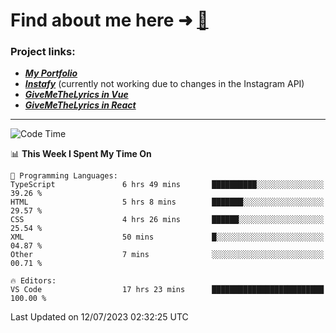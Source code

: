 # Find about me here ➜ [🧑](https://pauabella.dev)

### Project links:
- ***[My Portfolio](https://pauabella.dev)***
- ***[Instafy](https://instafy.me)*** (currently not working due to changes in the Instagram API)
- ***[GiveMeTheLyrics in Vue](https://lyrics.pauabella.dev)***
- ***[GiveMeTheLyrics in React](https://pauabella.dev/GiveMeTheLyrics)***

---
<!--START_SECTION:waka-->
![Code Time](http://img.shields.io/badge/Code%20Time-2%2C308%20hrs%2023%20mins-blue)

📊 **This Week I Spent My Time On** 

```text
💬 Programming Languages: 
TypeScript               6 hrs 49 mins       ██████████░░░░░░░░░░░░░░░   39.26 % 
HTML                     5 hrs 8 mins        ███████░░░░░░░░░░░░░░░░░░   29.57 % 
CSS                      4 hrs 26 mins       ██████░░░░░░░░░░░░░░░░░░░   25.54 % 
XML                      50 mins             █░░░░░░░░░░░░░░░░░░░░░░░░   04.87 % 
Other                    7 mins              ░░░░░░░░░░░░░░░░░░░░░░░░░   00.71 % 

🔥 Editors: 
VS Code                  17 hrs 23 mins      █████████████████████████   100.00 % 
```


 Last Updated on 12/07/2023 02:32:25 UTC
<!--END_SECTION:waka-->

